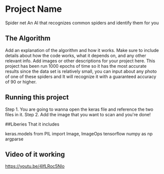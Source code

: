 # Project Name
Spider net
An AI that recognizes common spiders and identify them for you


## The Algorithm

Add an explanation of the algorithm and how it works. Make sure to include details about how the code works, what it depends on, and any other relevant info. Add images or other descriptions for your project here. 
This project has been run 1000 epochs of time so it has the most accurate results since the data set is relatively small, you can input about any photo of one of these spiders and It will recognize it with a guaranteed accuracy of 90 or higher.

## Running this project

Step 1. You are going to wanna open the keras file and reference the two files in it.
Step 2. Add the image that you want to scan and you're done!

##Liberies That it includes

 keras.models
from PIL import Image, ImageOps
 tensorflow
 numpy as np
 argparse

## Video of it working
https://youtu.be/4IfLRoc5Nlo

